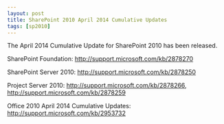 ```yaml
---
layout: post
title: SharePoint 2010 April 2014 Cumulative Updates
tags: [sp2010]
---
```


The April 2014 Cumulative Update for SharePoint 2010 has been released.

SharePoint Foundation: <http://support.microsoft.com/kb/2878270>

SharePoint Server 2010: <http://support.microsoft.com/kb/2878250>

Project Server 2010: <http://support.microsoft.com/kb/2878266>, <http://support.microsoft.com/kb/2878259>

Office 2010 April 2014 Cumulative Updates: <http://support.microsoft.com/kb/2953732>